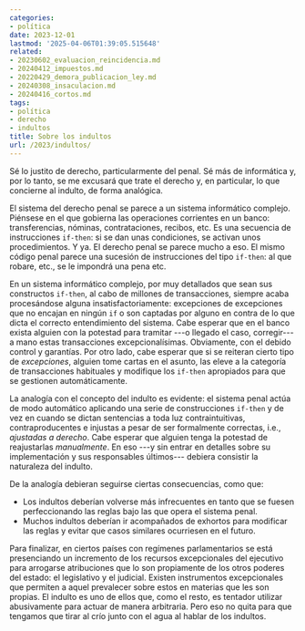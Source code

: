 ```yaml
---
categories:
- política
date: 2023-12-01
lastmod: '2025-04-06T01:39:05.515648'
related:
- 20230602_evaluacion_reincidencia.md
- 20240412_impuestos.md
- 20220429_demora_publicacion_ley.md
- 20240308_insaculacion.md
- 20240416_cortos.md
tags:
- política
- derecho
- indultos
title: Sobre los indultos
url: /2023/indultos/
---
```


Sé lo justito de derecho, particularmente del penal. Sé más de informática y, por lo tanto, se me excusará que trate el derecho y, en particular, lo que concierne al indulto, de forma analógica.

El sistema del derecho penal se parece a un sistema informático complejo. Piénsese en el que gobierna las operaciones corrientes en un banco: transferencias, nóminas, contrataciones, recibos, etc. Es una secuencia de instrucciones `if-then`: si se dan unas condiciones, se activan unos procedimientos. Y ya. El derecho penal se parece mucho a eso. El mismo código penal parece una sucesión de instrucciones del tipo `if-then`: al que robare, etc., se le impondrá una pena etc.

En un sistema informático complejo, por muy detallados que sean sus constructos `if-then`, al cabo de millones de transacciones, siempre acaba procesándose alguna insatisfactoriamente: excepciones de excepciones que no encajan en ningún `if` o son captadas por alguno en contra de lo que dicta el correcto entendimiento del sistema. Cabe esperar que en el banco exista alguien con la potestad para tramitar ---o llegado el caso, corregir--- a mano estas transacciones excepcionalísimas. Obviamente, con el debido control y garantías. Por otro lado, cabe esperar que si se reiteran cierto tipo de _excepciones_, alguien tome cartas en el asunto, las eleve a la categoría de transacciones habituales y modifique los `if-then` apropiados para que se gestionen automáticamente.

La analogía con el concepto del indulto es evidente: el sistema penal actúa de modo automático aplicando una serie de construcciones `if-then` y de vez en cuando se dictan sentencias a toda luz contraintuitivas, contraproducentes e injustas a pesar de ser formalmente correctas, i.e., _ajustadas a derecho_. Cabe esperar que alguien tenga la potestad de reajustarlas _manualmente_. En eso ---y sin entrar en detalles sobre su implementación y sus responsables últimos--- debiera consistir la naturaleza del indulto.

De la analogía debieran seguirse ciertas consecuencias, como que:

* Los indultos deberían volverse más infrecuentes en tanto que se fuesen perfeccionando las reglas bajo las que opera el sistema penal.
* Muchos indultos deberían ir acompañados de exhortos para modificar las reglas y evitar que casos similares ocurriesen en el futuro.

Para finalizar, en ciertos países con regímenes parlamentarios se está presenciando un incremento de los recursos excepcionales del ejecutivo para arrogarse atribuciones que lo son propiamente de los otros poderes del estado: el legislativo y el judicial. Existen instrumentos excepcionales que permiten a aquel prevalecer sobre estos en materias que les son propias. El indulto es uno de ellos que, como el resto, es tentador utilizar abusivamente para actuar de manera arbitraria. Pero eso no quita para que tengamos que tirar al crío junto con el agua al hablar de los indultos.